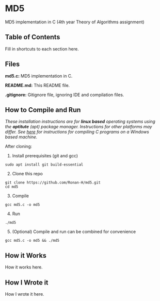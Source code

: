 # MD5
MD5 implementation in C (4th year Theory of Algorithms assignment)

## Table of Contents

Fill in shortcuts to each section here.

## Files
**md5.c:** MD5 implementation in C.

**README.md:** This README file.

**.gitignore:** Gitignore file, ignoring IDE and compilation files.

## How to Compile and Run

*These installation instructions are for **linux based** operating systems using the **aptitute** (apt) package manager. Instructions for other platforms may differ. See [here](https://docs.microsoft.com/en-us/cpp/build/walkthrough-compile-a-c-program-on-the-command-line?view=vs-2019) for instructions for compiling C programs on a Windows based machine.*

After cloning:

1. Install prerequisites (git and gcc)
```shell
sudo apt install git build-essential
```

2. Clone this repo
```shell
git clone https://github.com/Ronan-H/md5.git
cd md5
```

3. Compile
```shell
gcc md5.c -o md5
```

4. Run
```shell
./md5
```

5. (Optional) Compile and run can be combined for convenience
```shell
gcc md5.c -o md5 && ./md5
```

## How it Works

How it works here.

## How I Wrote it

How I wrote it here.